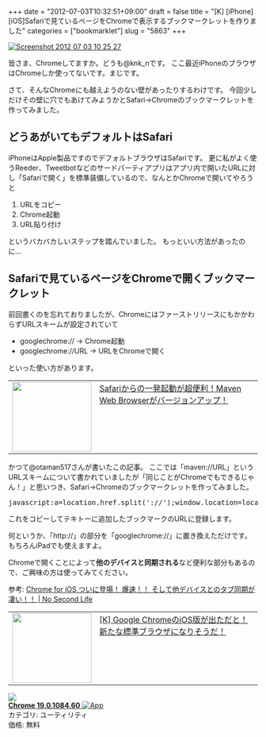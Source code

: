 +++
date = "2012-07-03T10:32:51+09:00"
draft = false
title = "[K] [iPhone][iOS]Safariで見ているページをChromeで表示するブックマークレットを作りました"
categories = ["bookmarklet"]
slug = "5863"
+++

<div class="center"><a href="https://knk-n.com/images/2012/07/screenshot_2012-07-03_10.25.27.jpg"><img src="https://knk-n.com/images/2012/07/screenshot_2012-07-03_10.25.27.jpg" alt="Screenshot 2012 07 03 10 25 27" title="screenshot_2012-07-03_10.25.27.jpg" border="0" width="" height="" /></a></div>

皆さま、Chromeしてますか。どうも@knk_nです。
ここ最近iPhoneのブラウザはChromeしか使ってないです。まじです。

さて、そんなChromeにも越えようのない壁があったりするわけです。
今回少しだけその壁に穴でもあけてみようかとSafari→Chromeのブックマークレットを作ってみました。<!--more--><h2>どうあがいてもデフォルトはSafari</h2>
iPhoneはApple製品ですのでデフォルトブラウザはSafariです。
更に私がよく使うReeder、Tweetbotなどのサードパーティアプリはアプリ内で開いたURLに対し「Safariで開く」を標準装備しているので、なんとかChromeで開いてやろうと
<ol>
<li>URLをコピー</li>
<li>Chrome起動</li>
<li>URL貼り付け</li>
</ol>
というバカバカしいステップを踏んでいました。
もっといい方法があったのに…

<h2>Safariで見ているページをChromeで開くブックマークレット</h2>
前回書くのを忘れておりましたが、ChromeにはファーストリリースにもかかわらずURLスキームが設定されていて
<ul>
<li>googlechrome://  → Chrome起動</li>
<li>googlechrome://URL → URLをChromeで開く</li>
</ul>
といった使い方があります。

<table width="100%"><td valign="top" width="160"><a href="http://diwao.com/2011/09/safarimaven-web-browser.html" target="_blank"><img border="0" src="http://capture.heartrails.com/160x140/border?http://diwao.com/2011/09/safarimaven-web-browser.html" alt="" width="160" height="140" /></a></td><td valign="top"><a  href="http://diwao.com/2011/09/safarimaven-web-browser.html" target="_blank">Safariからの一発起動が超便利！Maven Web Browserがバージョンアップ！</a><script type="text/javascript">var url = "http://diwao.com/2011/09/safarimaven-web-browser.html";</script><script src="http://api.b.st-hatena.com/entry.count?url=http://diwao.com/2011/09/safarimaven-web-browser.html&callback=hatebTxt"></script>
</td></table>
かつて@otaman517さんが書いたこの記事。
ここでは「maven://URL」というURLスキームについて書かれていましたが「同じことがChromeでもできるじゃん！」と思いつき、Safari→Chromeのブックマークレットを作ってみました。
<pre class="brush:js;">
javascript:a=location.href.split('://');window.location=location.href.replace(a[0],'googlechrome');
</pre>
これをコピーしてテキトーに追加したブックマークのURLに登録します。

何というか、「http://」の部分を「googlechrome://」に置き換えただけです。
もちろんiPadでも使えますよ。

Chromeで開くことによって<strong>他のデバイスと同期される</strong>など便利な部分もあるので、ご興味の方は使ってみてください。

参考: <a  href="http://www.ttcbn.net/no_second_life/archives/23982" target="_blank">Chrome for iOS ついに登場！ 爆速！！ そして他デバイスとのタブ同期が凄い！！ | No Second Life</a><script type="text/javascript">var url = "http://www.ttcbn.net/no_second_life/archives/23982";</script><script src="http://api.b.st-hatena.com/entry.count?url=http://www.ttcbn.net/no_second_life/archives/23982&callback=hatebTxt"></script>
<table width="100%"><td valign="top" width="160"><a href="https://knk-n.com/2012/06/29/google-chrome-iphone/" target="_blank"><img border="0" src="http://capture.heartrails.com/160x140/border?https://knk-n.com/2012/06/29/google-chrome-iphone/" alt="" width="160" height="140" /></a></td><td valign="top"><a  href="https://knk-n.com/2012/06/29/google-chrome-iphone/" target="_blank">[K] Google ChromeのiOS版が出ただと！ 新たな標準ブラウザになりそうだ！</a><script type="text/javascript">var url = "https://knk-n.com/2012/06/29/google-chrome-iphone/";</script><script src="http://api.b.st-hatena.com/entry.count?url=https://knk-n.com/2012/06/29/google-chrome-iphone/&callback=hatebTxt"></script>
</td></table>

<table class="appstorehelper"><a href="http://itunes.apple.com/jp/app/chrome/id535886823?mt=8&uo=4" rel="nofollow" target="_blank"><img class="appstorehelper_appicn" src="http://a4.mzstatic.com/us/r1000/083/Purple/v4/73/f3/c5/73f3c5b2-e4fe-6d27-78a3-8bfe172ee9fc/owDbNMXqwkLZaQGxTG2Tug-temp-upload.vdxyyzzi.png" /></a><div class="appstorehelper_text"><a href="http://itunes.apple.com/jp/app/chrome/id535886823?mt=8&uo=4" rel="nofollow" target="_blank"><b>Chrome 19.0.1084.60</b> <img alt="App" src="http://ax.phobos.apple.com.edgesuite.net/ja_jp/images/web/linkmaker/badge_appstore-sm.gif" style="vertical-align: text-bottom;" /></b></a><br />カテゴリ: ユーティリティ<br />価格: 無料<br clear="all" /></div>
</table>
